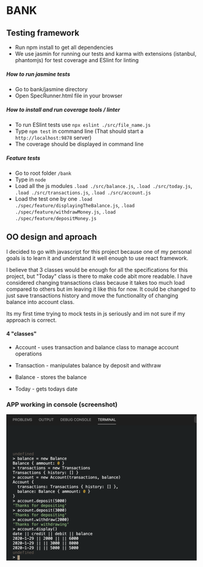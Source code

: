 # BANK


## Testing framework

* Run npm install to get all dependencies
* We use jasmin for running our tests and karma with extensions (istanbul, phantomjs) for test coverage and ESlint for linting


##### How to run jasmine tests

* Go to bank/jasmine directory
* Open SpecRunner.html file in your browser


##### How to install and run coverage tools / linter


* To run ESlint tests use `npx eslint ./src/file_name.js`
* Type `npm test` in command line (That should start a `http://localhost:9878` server) 
* The coverage should be displayed in command line


##### Feature tests

* Go to root folder `/bank`
* Type in `node`
* Load all the js modules 
`.load ./src/balance.js`, `.load ./src/today.js`, `.load ./src/transactions.js`, `.load ./src/account.js`
* Load the test one by one `.load ./spec/feature/displayingTheBalance.js`, `.load ./spec/feature/withdrawMoney.js`, `.load ./spec/feature/depositMoney.js`

## OO design and aproach

  I decided to go with javascript for this project because one of my personal goals is to
  learn it and understand it well enough to use react framework.


  I believe that 3 classes would be enough for all the specifications for this project,
  but "Today" class is there to make code abit more readable. I have considered changing transactions class because it takes too much load compared to others but im leaving it like this for now.
  It could be changed to just save transactions history and move the functionality of changing balance into account class.
  

  Its my first time trying to mock tests in js seriously and im not sure if my approach is correct.
  

#### 4 "classes" 

* Account - uses transaction and balance class to manage account operations 


* Transaction - manipulates balance by deposit and withraw


* Balance - stores the balance


* Today - gets todays date



### APP working in console (screenshot)



![alt text](https://github.com/DawidSzpener/Bank/blob/master/sc.png)
